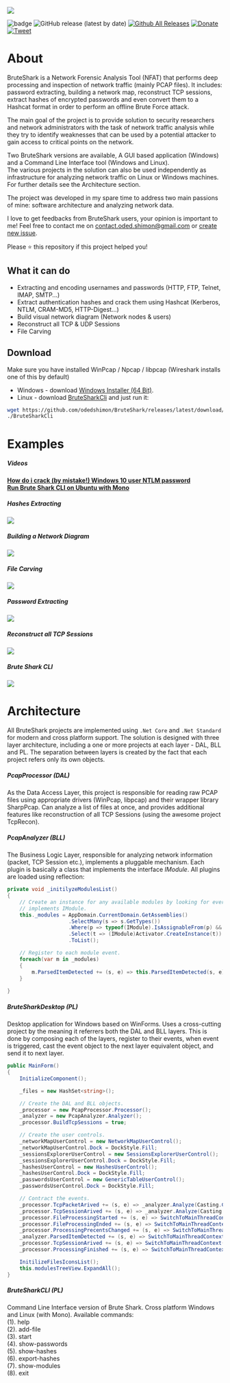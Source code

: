 ![](readme_media/BruteSharkBanner.png)

![badge](https://github.com/odedshimon/BruteShark/workflows/Test%20&%20Build/badge.svg) ![GitHub release (latest by date)](https://img.shields.io/github/v/release/odedshimon/bruteshark) [![Github All Releases](https://img.shields.io/github/downloads/odedshimon/bruteshark/total.svg)]() [![Donate](https://img.shields.io/badge/Donate-PayPal-green.svg)](https://www.paypal.com/cgi-bin/webscr?cmd=_s-xclick&hosted_button_id=UWUNVCJVPNTUY&source=url) [![Tweet](https://img.shields.io/twitter/url/https/github.com/tterb/hyde.svg?style=social)](https://twitter.com/intent/tweet?text=Check+out+Brute-shark%21+A+free+open+source+PCAP+analyzer+tool+for+security+researchers%3A+https%3A%2F%2Fgithub.com%2Fodedshimon%2FBruteShark)  
# About

BruteShark is a Network Forensic Analysis Tool (NFAT) that performs deep processing and inspection of network traffic (mainly PCAP files). It includes: password extracting, building a network map, reconstruct TCP sessions, extract hashes of encrypted passwords and even convert them to a Hashcat format in order to perform an offline Brute Force attack.

The main goal of the project is to provide solution to security researchers and network administrators with the task of network traffic analysis while they try to identify weaknesses that can be used by a potential attacker to gain access to critical points on the network.

Two BruteShark versions are available, A GUI based application (Windows) and a Command Line Interface tool (Windows and Linux).  
The various projects in the solution can also be used independently as infrastructure for analyzing network traffic on Linux or Windows machines. For further details see the Architecture section.

The project was developed in my spare time to address two main passions of mine: software architecture and analyzing network data.

I love to get feedbacks from BruteShark users, your opinion is important to me!
Feel free to contact me on <contact.oded.shimon@gmail.com> or [create new issue](https://github.com/odedshimon/BruteShark/issues).

Please ⭐️ this repository if this project helped you!

## What it can do
* Extracting and encoding usernames and passwords (HTTP, FTP, Telnet, IMAP, SMTP...)
* Extract authentication hashes and crack them using Hashcat (Kerberos, NTLM, CRAM-MD5, HTTP-Digest...)
* Build visual network diagram (Network nodes & users)
* Reconstruct all TCP & UDP Sessions
* File Carving

## Download
Make sure you have installed WinPcap / Npcap / libpcap (Wireshark installs one of this by default)
* Windows - download [Windows Installer (64 Bit)](https://github.com/odedshimon/BruteShark/releases/latest/download/BruteSharkDesktopInstaller_x64.msi).
* Linux - download [BruteSharkCli](https://github.com/odedshimon/BruteShark/releases/latest/download/BruteSharkCli) and just run it:
```bash
wget https://github.com/odedshimon/BruteShark/releases/latest/download/BruteSharkCli
./BruteSharkCli
```

# Examples
##### Videos
[**How do i crack (by mistake!) Windows 10 user NTLM password**](https://youtu.be/AreguLxCCz4)  
[**Run Brute Shark CLI on Ubuntu with Mono**](https://youtu.be/am1xU_kAxiI)  
##### Hashes Extracting
![](readme_media/Hashes.PNG)
##### Building a Network Diagram
![](readme_media/NetworkMap.png)
##### File Carving
![](readme_media/FilesCarving.png)
##### Password Extracting
![](readme_media/Passwords.PNG)
##### Reconstruct all TCP Sessions
![](readme_media/TcpSessions.PNG)
##### Brute Shark CLI 
![](readme_media/BruteSharkCli.PNG)

# Architecture
All BruteShark projects are implemented using `.Net Core` and `.Net Standard` for modern and cross platform support.
The solution is designed with three layer architecture, including a one or more projects at each layer - DAL, BLL and PL.
The separation between layers is created by the fact that each project refers only its own objects.
##### PcapProcessor (DAL)
As the Data Access Layer, this project is responsible for reading raw PCAP files using appropriate drivers (WinPcap, libpcap) and their wrapper library SharpPcap.
Can analyze a list of files at once, and provides additional features like reconstruction of all TCP Sessions (using the awesome project TcpRecon).
##### PcapAnalyzer (BLL)
The Business Logic Layer, responsible for analyzing network information (packet, TCP Session etc.), implements a pluggable mechanism.
Each plugin is basically a class that implements the interface *IModule*. All plugins are loaded using reflection:
```csharp
private void _initilyzeModulesList()
{
    // Create an instance for any available modules by looking for every class that 
    // implements IModule.
    this._modules = AppDomain.CurrentDomain.GetAssemblies()
                    .SelectMany(s => s.GetTypes())
                    .Where(p => typeof(IModule).IsAssignableFrom(p) && !p.IsInterface)
                    .Select(t => (IModule)Activator.CreateInstance(t))
                    .ToList();

    // Register to each module event.
    foreach(var m in _modules)
    {
        m.ParsedItemDetected += (s, e) => this.ParsedItemDetected(s, e);
    }
    
}
```
##### BruteSharkDesktop (PL)
Desktop application for Windows based on WinForms.
Uses a cross-cutting project by the meaning it referrers both the DAL and BLL layers.
This is done by composing each of the layers, register to their events, when event is triggered, cast the event object to the next layer equivalent object, and send it to next layer.
```csharp
public MainForm()
{
    InitializeComponent();

    _files = new HashSet<string>();

    // Create the DAL and BLL objects.
    _processor = new PcapProcessor.Processor();
    _analyzer = new PcapAnalyzer.Analyzer();
    _processor.BuildTcpSessions = true;

    // Create the user controls. 
    _networkMapUserControl = new NetworkMapUserControl();
    _networkMapUserControl.Dock = DockStyle.Fill;
    _sessionsExplorerUserControl = new SessionsExplorerUserControl();
    _sessionsExplorerUserControl.Dock = DockStyle.Fill;
    _hashesUserControl = new HashesUserControl();
    _hashesUserControl.Dock = DockStyle.Fill;
    _passwordsUserControl = new GenericTableUserControl();
    _passwordsUserControl.Dock = DockStyle.Fill;

    // Contract the events.
    _processor.TcpPacketArived += (s, e) => _analyzer.Analyze(Casting.CastProcessorTcpPacketToAnalyzerTcpPacket(e.Packet));
    _processor.TcpSessionArived += (s, e) => _analyzer.Analyze(Casting.CastProcessorTcpSessionToAnalyzerTcpSession(e.TcpSession));
    _processor.FileProcessingStarted += (s, e) => SwitchToMainThreadContext(() => OnFileProcessStart(s, e));
    _processor.FileProcessingEnded += (s, e) => SwitchToMainThreadContext(() => OnFileProcessEnd(s, e));
    _processor.ProcessingPrecentsChanged += (s, e) => SwitchToMainThreadContext(() => OnProcessingPrecentsChanged(s, e));
    _analyzer.ParsedItemDetected += (s, e) => SwitchToMainThreadContext(() => OnParsedItemDetected(s, e));
    _processor.TcpSessionArived += (s, e) => SwitchToMainThreadContext(() => OnSessionArived(Casting.CastProcessorTcpSessionToBruteSharkDesktopTcpSession(e.TcpSession)));
    _processor.ProcessingFinished += (s, e) => SwitchToMainThreadContext(() => OnProcessingFinished(s, e));

    InitilizeFilesIconsList();
    this.modulesTreeView.ExpandAll();
}
```
##### BruteSharkCLI (PL)
Command Line Interface version of Brute Shark.
Cross platform Windows and Linux (with Mono).
Available commands:  
(1). help  
(2). add-file  
(3). start  
(4). show-passwords  
(5). show-hashes  
(6). export-hashes   
(7). show-modules  
(8). exit  